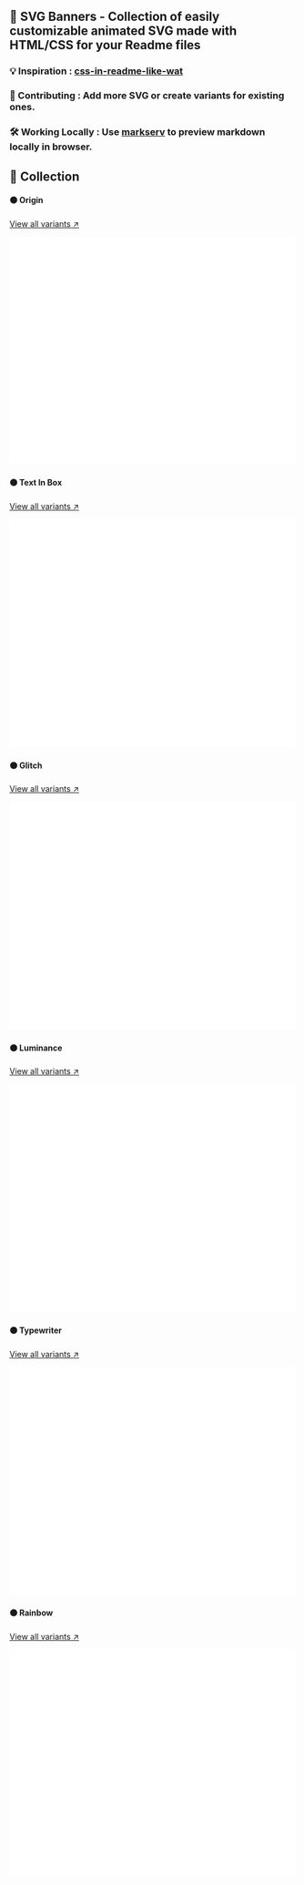 ## 🌠 SVG Banners - Collection of easily customizable animated SVG made with HTML/CSS for your Readme files

### 💡 Inspiration : [css-in-readme-like-wat](https://github.com/sindresorhus/css-in-readme-like-wat)

### 🚧 Contributing : Add more SVG or create variants for existing ones.

### 🛠️ Working Locally : Use [markserv](https://github.com/markserv/markserv) to preview markdown locally in browser.

## 💐 Collection 

#### ⚫ Origin 
[View all variants ↗️](/Variants/origin.md)

<div align="center">
	<img src="SVG/origin/origin.svg" width="800" height="400">
</div>

#### ⚫ Text In Box
[View all variants ↗️](/Variants/text-box.md)

<div align="center">
	<img src="SVG/text-box/text-box.svg" width="800" height="400">
</div>

#### ⚫ Glitch
[View all variants ↗️](/Variants/glitch.md)

<div align="center">
	<img src="SVG/glitch/glitch.svg" width="800" height="400">
</div>

#### ⚫ Luminance
[View all variants ↗️](/Variants/luminance.md)

<div align="center">
	<img src="SVG/luminance/luminance.svg" width="800" height="400">
</div>

#### ⚫ Typewriter
[View all variants ↗️](/Variants/typewriter.md)

<div align="center">
	<img src="SVG/typewriter/typewriter.svg" width="800" height="400">
</div>

#### ⚫ Rainbow
[View all variants ↗️](/Variants/rainbow.md)

<div align="center">
	<img src="SVG/rainbow/rainbow.svg" width="800" height="400">
</div>
